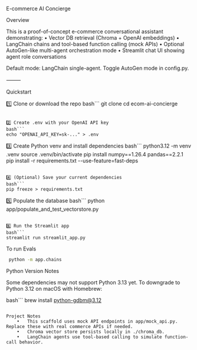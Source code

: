 E-commerce AI Concierge 

Overview

This is a proof-of-concept e-commerce conversational assistant demonstrating:
	•	Vector DB retrieval (Chroma + OpenAI embeddings)
	•	LangChain chains and tool-based function calling (mock APIs)
	•	Optional AutoGen-like multi-agent orchestration mode
	•	Streamlit chat UI showing agent role conversations

Default mode: LangChain single-agent.
Toggle AutoGen mode in config.py.

⸻

Quickstart

1️⃣ Clone or download the repo
bash```
git clone <your-repo-url>
cd ecom-ai-concierge
```

2️⃣ Create .env with your OpenAI API key
bash```
echo "OPENAI_API_KEY=sk-..." > .env
```

3️⃣ Create Python venv and install dependencies
bash```
python3.12 -m venv .venv
source .venv/bin/activate
pip install numpy==1.26.4 pandas==2.2.1
pip install -r requirements.txt --use-feature=fast-deps
```

4️⃣ (Optional) Save your current dependencies
bash```
pip freeze > requirements.txt
```

5️⃣ Populate the database
bash```
python app/populate_and_test_vectorstore.py
```

6️⃣ Run the Streamlit app
bash```
streamlit run streamlit_app.py
```

To run Evals
```bash
 python -m app.chains
 ```
 
Python Version Notes

Some dependencies may not support Python 3.13 yet.
To downgrade to Python 3.12 on macOS with Homebrew:

bash```
brew install python-gdbm@3.12
```

Project Notes
	•	This scaffold uses mock API endpoints in app/mock_api.py. Replace these with real commerce APIs if needed.
	•	Chroma vector store persists locally in ./chroma_db.
	•	LangChain agents use tool-based calling to simulate function-call behavior.

   